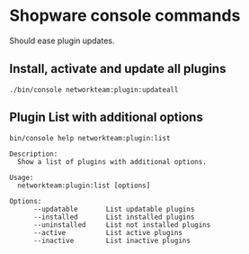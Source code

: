 # Shopware console commands

Should ease plugin updates.

## Install, activate and update all plugins

```shell
./bin/console networkteam:plugin:updateall
```

## Plugin List with additional options

```shell
bin/console help networkteam:plugin:list

Description:
  Show a list of plugins with additional options.

Usage:
  networkteam:plugin:list [options]

Options:
      --updatable       List updatable plugins
      --installed       List installed plugins
      --uninstalled     List not installed plugins
      --active          List active plugins
      --inactive        List inactive plugins
```
